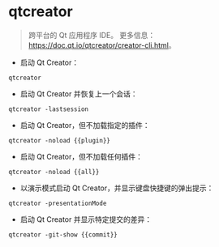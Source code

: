 # qtcreator

> 跨平台的 Qt 应用程序 IDE。
> 更多信息：<https://doc.qt.io/qtcreator/creator-cli.html>。

- 启动 Qt Creator：

`qtcreator`

- 启动 Qt Creator 并恢复上一个会话：

`qtcreator -lastsession`

- 启动 Qt Creator，但不加载指定的插件：

`qtcreator -noload {{plugin}}`

- 启动 Qt Creator，但不加载任何插件：

`qtcreator -noload {{all}}`

- 以演示模式启动 Qt Creator，并显示键盘快捷键的弹出提示：

`qtcreator -presentationMode`

- 启动 Qt Creator 并显示特定提交的差异：

`qtcreator -git-show {{commit}}`